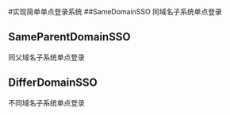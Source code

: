 #实现简单单点登录系统
##SameDomainSSO 
同域名子系统单点登录

## SameParentDomainSSO
同父域名子系统单点登录

## DifferDomainSSO
不同域名子系统单点登录
